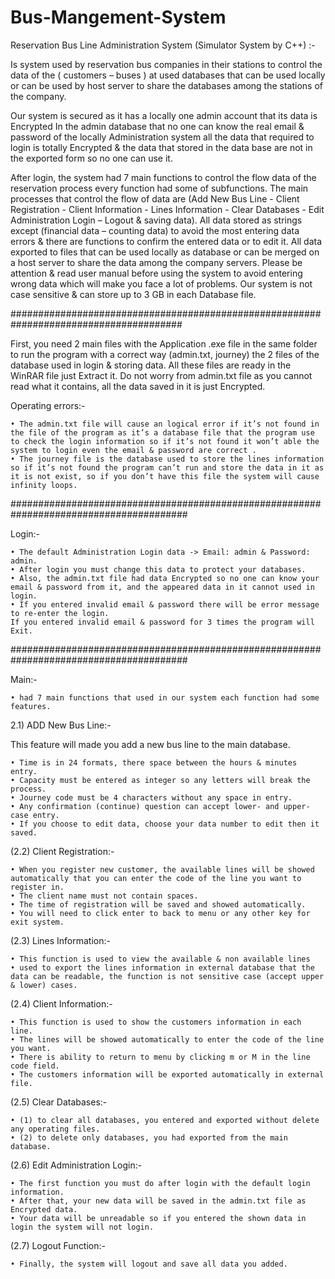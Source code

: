 # Bus-Mangement-System 
Reservation Bus Line Administration System (Simulator System by C++) :-

Is system used by reservation bus companies in their stations to control the data of the  ( customers – buses ) at used databases that can be used locally or can be used by host server to share the databases among the stations of the company.

Our system is secured as it has a locally one admin account that its data is Encrypted
In the admin database that no one can know the real email & password of the locally Administration system all the data that required to login is totally Encrypted & the data that stored in the data base are not in the exported form so no one can use it.

After login, the system had 7 main functions to control the flow data of the reservation process every function had some of subfunctions.
The main processes that control the flow of data are (Add New Bus Line - Client Registration - Client Information - Lines Information - Clear Databases - Edit Administration Login – Logout & saving data).
All data stored as strings except (financial data – counting data) to avoid the most entering data errors & there are functions to confirm the entered data or to edit it.
All data exported to files that can be used locally as database or can be merged on a host server to share the data among the company servers.
Please be attention & read user manual before using the system to avoid entering wrong data which will make you face a lot of problems.
Our system is not case sensitive & can store up to 3 GB in each Database file.


#######################################################################################

First, you need 2 main files with the Application .exe file in the same folder to run the program with a correct way (admin.txt, journey) the 2 files of the database used in login & storing data.
All these files are ready in the WinRAR file just Extract it.
Do not worry from admin.txt file as you cannot read what it contains, all the data saved in it is just Encrypted.

Operating errors:-

    • The admin.txt file will cause an logical error if it’s not found in the file of the program as it’s a database file that the program use to check the login information so if it’s not found it won’t able the system to login even the email & password are correct .
    • The journey file is the database used to store the lines information so if it’s not found the program can’t run and store the data in it as it is not exist, so if you don’t have this file the system will cause infinity loops.

########################################################################################

Login:-

    • The default Administration Login data -> Email: admin & Password: admin.
    • After login you must change this data to protect your databases.
    • Also, the admin.txt file had data Encrypted so no one can know your email & password from it, and the appeared data in it cannot used in login.
    • If you entered invalid email & password there will be error message to re-enter the login.
    If you entered invalid email & password for 3 times the program will Exit.
    
########################################################################################

Main:-

    • had 7 main functions that used in our system each function had some features.
    
2.1) ADD New Bus Line:-

This feature will made you add a new bus line to the main database.

    • Time is in 24 formats, there space between the hours & minutes entry.
    • Capacity must be entered as integer so any letters will break the process.
    • Journey code must be 4 characters without any space in entry. 
    • Any confirmation (continue) question can accept lower- and upper-case entry.
    • If you choose to edit data, choose your data number to edit then it saved.
    
(2.2) Client Registration:-

    • When you register new customer, the available lines will be showed automatically that you can enter the code of the line you want to register in.
    • The client name must not contain spaces.
    • The time of registration will be saved and showed automatically.
    • You will need to click enter to back to menu or any other key for exit system.
    
(2.3) Lines Information:-

    • This function is used to view the available & non available lines 
    • used to export the lines information in external database that the data can be readable, the function is not sensitive case (accept upper & lower) cases.

(2.4) Client Information:-

    • This function is used to show the customers information in each line.
    • The lines will be showed automatically to enter the code of the line you want.
    • There is ability to return to menu by clicking m or M in the line code field.
    • The customers information will be exported automatically in external file.
    
(2.5) Clear Databases:-

    • (1) to clear all databases, you entered and exported without delete any operating files.
    • (2) to delete only databases, you had exported from the main database.
    
(2.6) Edit Administration Login:-

    • The first function you must do after login with the default login information.
    • After that, your new data will be saved in the admin.txt file as Encrypted data.
    • Your data will be unreadable so if you entered the shown data in login the system will not login.
    
(2.7) Logout Function:-

    • Finally, the system will logout and save all data you added.
